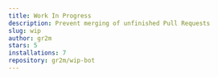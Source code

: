 ```yaml
---
title: Work In Progress
description: Prevent merging of unfinished Pull Requests
slug: wip
author: gr2m
stars: 5
installations: 7
repository: gr2m/wip-bot
---
```

